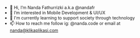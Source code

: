 - 👋 Hi, I’m Nanda Fathurrizki a.k.a @nandafr
- 👀 I’m interested in Mobile Development & UI/UX
- 🌱 I'm currently learning to support society through technology
- 📫 How to reach me follow ig: @nanda.code or email at nanda@klikaplikasi.com

<!---
nandafr/nandafr is a ✨ special ✨ repository because its `README.md` (this file) appears on your GitHub profile.
You can click the Preview link to take a look at your changes.
--->
